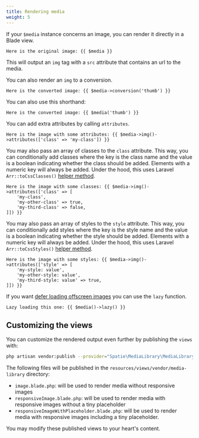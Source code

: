 ```yaml
---
title: Rendering media
weight: 5
---
```


If your `$media` instance concerns an image, you can render it directly in a Blade view.
 
 ```blade
Here is the original image: {{ $media }}
```

This will output an `img` tag with a `src` attribute that contains an url to the media.

You can also render an `img` to a conversion.

 ```blade
Here is the converted image: {{ $media->conversion('thumb') }}
```

You can also use this shorthand:

 ```blade
Here is the converted image: {{ $media('thumb') }}
```

You can add extra attributes by calling `attributes`.

```blade
Here is the image with some attributes: {{ $media->img()->attributes(['class' => 'my-class']) }}
```

You may also pass an array of classes to the `class` attribute. This way, you can conditionally add classes where the key is the class name and the value is a boolean indicating whether the class should be added. Elements with a numeric key will always be added. Under the hood, this uses Laravel `Arr::toCssClasses()` [helper method](https://laravel.com/docs/10.x/helpers#method-array-to-css-classes).

```blade
Here is the image with some classes: {{ $media->img()->attributes(['class' => [
    'my-class',
    'my-other-class' => true,
    'my-third-class' => false,
]]) }}
```

You may also pass an array of styles to the `style` attribute. This way, you can conditionally add styles where the key is the style name and the value is a boolean indicating whether the style should be added. Elements with a numeric key will always be added. Under the hood, this uses Laravel `Arr::toCssStyles()` [helper method](https://laravel.com/docs/10.x/helpers#method-array-to-css-styles).

```blade
Here is the image with some styles: {{ $media->img()->attributes(['style' => [
    'my-style: value',
    'my-other-style: value',
    'my-third-style: value' => true,
]]) }}
```

If you want [defer loading offscreen images](https://css-tricks.com/native-lazy-loading/) you can use the `lazy` function.

 ```blade
Lazy loading this one: {{ $media()->lazy() }}
```

## Customizing the views
  
You can customize the rendered output even further by publishing the `views` with:

```bash
php artisan vendor:publish --provider="Spatie\MediaLibrary\MediaLibraryServiceProvider" --tag="views"
```

The following files will be published in the `resources/views/vendor/media-library` directory:

- `image.blade.php`: will be used to render media without responsive images
- `responsiveImage.blade.php`: will be used to render media with responsive images without a tiny placeholder
- `responsiveImageWithPlaceholder.blade.php`: will be used to render media with responsive images including a tiny placeholder.

You may modify these published views to your heart's content.
